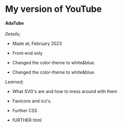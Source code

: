 <h1>My version of YouTube</h1>
<h4>AdaTube</h4>
<p><em>Details;</em></p>
<ul>
<li><p>Made at; February 2023</p></li>
<li><p>Front-end only</p></li>
<li><p>Changed the color-theme to white&blue.</p></li>
<li><p>Changed the color-theme to white&blue.</p></li>
</ul>

<p><em>Learned;</em></p>
<ul>
<li><p>What SVG's are and how to mess around with them</p></li>
<li><p>Favicons and ico's. </p></li>
<li><p>Further CSS</p></li>
<li><p>fURTHER html</p></li>
</ul>
